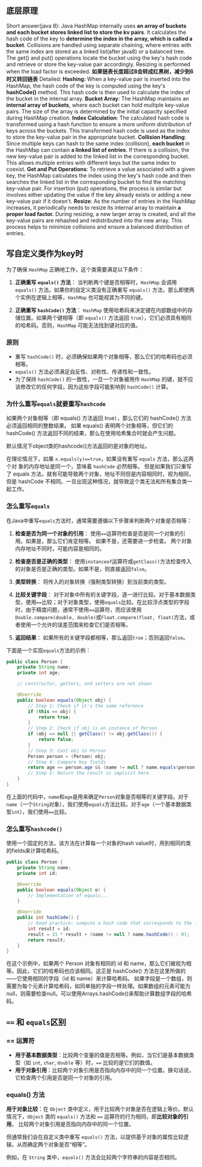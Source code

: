 ## 底层原理
Short answer(java 8): 
	Java HashMap internally uses **an array of buckets and each bucket stores linked list to store the kv pairs**. It calculates the hash code of the key to **determine the index in the array, which is called a bucket**. Collisions are handled using separate chaining, where entries with the same index are stored as a linked list(after java8) or a balanced tree. The get() and put() operations locate the bucket using the key's hash code and retrieve or store the key-value pair accordingly. Resizing is performed when the load factor is exceeded.
	**如果链表长度超过8会转成红黑树，减少到6时又转回链表**
Detailed:
	**Hashing:** When a key-value pair is inserted into the HashMap, the hash code of the key is computed using the key's **hashCode()** method. This hash code is then used to calculate the index of the bucket in the internal array.
	**Bucket Array**: The HashMap maintains an **internal array of buckets**, where each bucket can hold multiple key-value pairs. The size of the array is determined by the initial capacity specified during HashMap creation.
	**Index Calculation**: The calculated hash code is transformed using a hash function to ensure a more uniform distribution of keys across the buckets. This transformed hash code is used as the index to store the key-value pair in the appropriate bucket.
	**Collision Handling**: Since multiple keys can hash to the same index (collision), **each bucket** in the HashMap can contain **a linked list of entries**. If there is a collision, the new key-value pair is added to the linked list in the corresponding bucket. This allows multiple entries with different keys but the same index to coexist.
	**Get and Put Operations**: To retrieve a value associated with a given key, the HashMap calculates the index using the key's hash code and then searches the linked list in the corresponding bucket to find the matching key-value pair. For insertion (put) operations, the process is similar but involves either updating the value if the key already exists or adding a new key-value pair if it doesn't.
	**Resize**: As the number of entries in the HashMap increases, it periodically needs to resize its internal array to maintain **a proper load factor.** During resizing, a new larger array is created, and all the key-value pairs are rehashed and redistributed into the new array. This process helps to minimize collisions and ensure a balanced distribution of entries.

## 写自定义类作为key时
为了确保 `HashMap` 正确地工作，这个类需要满足以下条件：

1. **正确重写 `equals()` 方法**：
   当判断两个键是否相等时，`HashMap` 会调用 `equals()` 方法。如果你的自定义类没有正确重写 `equals()` 方法，那么即使两个实例在逻辑上相等，`HashMap` 也可能视其为不同的键。

2. **正确重写 `hashCode()` 方法**：
   `HashMap` 使用哈希码来决定键在内部数组中的存储位置。如果两个键相等（即 `equals()` 方法返回 `true`），它们必须具有相同的哈希码。否则，`HashMap` 可能无法找到键对应的值。


### 原则

- 重写 `hashCode()` 时，必须确保如果两个对象相等，那么它们的哈希码也必须相等。
- `equals()` 方法必须满足自反性、对称性、传递性和一致性。
- 为了保持 `hashCode()` 的一致性，一旦一个对象被用作 `HashMap` 的键，就不应该修改它的任何字段，因为这些字段可能影响到 `hashCode()` 计算。

### 为什么重写`equals`就要重写`hashcode`

如果两个对象相等（即 equals() 方法返回 true），那么它们的 hashCode() 方法必须返回相同的整数结果。
如果 equals() 表明两个对象相等，但它们的 hashCode() 方法返回不同的结果，那么在使用哈希集合时就会产生问题。

默认情况下object类的hashcode()方法返回的是对象的地址。

在理论情况下，如果 `x.equals(y)==true`，如果没有重写 `equals` 方法，那么这两个对
象的内存地址是同一个，意味着 `hashCode` 必然相等。
但是如果我们只重写了 equals 方法，就有可能导致两个对象，地址不同但是内容相同时，视为相同，但是 hashCode 不相同。一旦出现这种情况，就导致这个类无法和所有集合类一起工作。


### 怎么重写`equals`
在Java中重写`equals`方法时，通常需要遵循以下步骤来判断两个对象是否相等：

1. **检查是否为同一个对象的引用**：
   使用`==`运算符检查是否是同一个对象的引用。如果是，那么它们肯定相等。
   如果不是，还需要进一步检查。
   两个对象内存地址不同时，可能内容是相同的。

2. **检查是否是正确的类型**：
   使用`instanceof`运算符或`getClass()`方法检查传入的对象是否是正确的类型。如果不是，则直接返回`false`。

3. **类型转换**：
   将传入的对象转换（强制类型转换）到当前类的类型。

4. **比较关键字段**：
   对于对象中所有的关键字段，逐一进行比较。对于基本数据类型，使用`==`比较；对于对象类型，使用`equals`比较。在比较浮点类型的字段时，由于精度问题，通常不使用`==`运算符，而应该使用`Double.compare(double, double)`或`Float.compare(float, float)`方法，或者使用一个允许的误差范围来检查它们是否相等。

5. **返回结果**：
   如果所有的关键字段都相等，那么返回`true`；否则返回`false`。

下面是一个实现`equals`方法的示例：

```java
public class Person {
    private String name;
    private int age;

    // constructor, getters, and setters are not shown

    @Override
    public boolean equals(Object obj) {
        // Step 1: Check if it's the same reference
        if (this == obj) {
            return true;
        }
        // Step 2: Check if obj is an instance of Person
        if (obj == null || getClass() != obj.getClass()) {
            return false;
        }
        // Step 3: Cast obj to Person
        Person person = (Person) obj;
        // Step 4: Compare key fields
        return age == person.age && (name != null ? name.equals(person.name) : person.name == null);
        // Step 5: Return the result is implicit here
    }
}
```

在上面的代码中，`name`和`age`是用来确定`Person`对象是否相等的关键字段。对于`name`（一个`String`对象），我们使用`equals`方法比较。对于`age`（一个基本数据类型`int`），我们使用`==`比较。

### 怎么重写`hashcode()`

使用一个固定的方法，该方法在计算每一个对象的hash value时，用到相同的类的fields来计算哈希码。

```java
public class Person {
    private String name;
    private int id;

    @Override
    public boolean equals(Object o) {
        // Implementation of equals...
    }

    @Override
    public int hashCode() {
        // Good practice: compute a hash code that corresponds to the fields used in equals.
        int result = id;
        result = 31 * result + (name != null ? name.hashCode() : 0);
        return result;
    }
}
```


在这个示例中，如果两个 Person 对象有相同的 id 和 name，那么它们被视为相等。因此，它们的哈希码也应该相同。这正是 hashCode() 方法在这里所做的——它使用相同的字段（id 和 name）来计算哈希码。
如果字段是一个数组，则需要为每个元素计算哈希码，如同单独的字段一样处理。如果数组的元素可能为null，则需要检查null。可以使用Arrays.hashCode()来帮助计算数组字段的哈希码。



## `==` 和 `equals`区别


### == 运算符
- **用于基本数据类型**：比较两个变量的值是否相等。例如，当它们是基本数据类型（如 `int`, `char`, `double` 等）时，`==` 比较的是它们的数值。
- **用于对象引用**：比较两个对象引用是否指向内存中的同一个位置。换句话说，它检查两个引用是否是同一个对象的引用。

### equals() 方法
**用于对象比较**：在 `Object` 类中定义，用于比较两个对象是否在逻辑上等价。默认情况下，`Object` 类的 `equals()` 方法和 `==` 运算符的行为相同，即**比较对象的引用**， 比较两个对象引用是否指向内存中的同一个位置。

但通常我们会在自定义类中重写 `equals()` 方法，以提供基于对象的属性比较逻辑，从而确定两个对象是否“相等”。

例如，在 `String` 类中，`equals()` 方法会比较两个字符串的内容是否相同。
